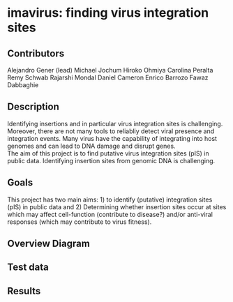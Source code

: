 # imavirus: finding virus integration sites 


## Contributors

Alejandro Gener (lead) 
Michael Jochum 
Hiroko Ohmiya 
Carolina Peralta 
Remy Schwab 
Rajarshi Mondal 
Daniel Cameron 
Enrico Barrozo 
Fawaz Dabbaghie 


## Description
Identifying insertions and in particular virus integration sites is challenging. Moreover, there are not many tools to reliabliy detect viral presence and integration events. 
Many virus have the capability of integrating into host genomes and can lead to DNA damage and disrupt genes. 	
The aim of this project is to find putative virus integration sites (pIS) in public data. Identifying insertion sites from genomic DNA is challenging.


## Goals

This project has two main aims: 1) to identify (putative) integration sites (pIS) in public data and 2) Determining whether insertion sites occur at sites which may affect cell-function (contribute to disease?) and/or anti-viral responses (which may contribute to virus fitness). 


## Overview Diagram


## Test data


## Results
